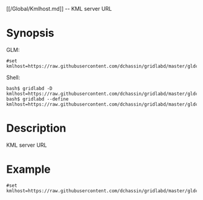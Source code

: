 [[/Global/Kmlhost.md]] -- KML server URL

# Synopsis
GLM:
~~~
#set kmlhost=https://raw.githubusercontent.com/dchassin/gridlabd/master/gldcore/rt
~~~
Shell:
~~~
bash$ gridlabd -D kmlhost=https://raw.githubusercontent.com/dchassin/gridlabd/master/gldcore/rt
bash$ gridlabd --define kmlhost=https://raw.githubusercontent.com/dchassin/gridlabd/master/gldcore/rt
~~~

# Description

KML server URL

# Example

~~~
#set kmlhost=https://raw.githubusercontent.com/dchassin/gridlabd/master/gldcore/rt
~~~
